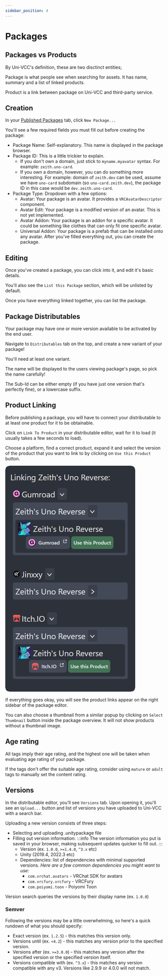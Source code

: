 ```yaml
---
sidebar_position: 4
---
```


# Packages

## Packages vs Products

By Uni-VCC's definition, these are two disctinct entities;

Package is what people see when searching for assets. It has name, summary and a list of linked products.

Product is a link between package on Uni-VCC and third-party service.

## Creation

In your [Published Packages](https://uni-vcc.app/dash/my-packages) tab, click `New Package...`

You'll see a few required fields you must fill out before creating the package:

- Package Name: Self-explanatory. This name is displayed in the package browser.
- Package ID: This is a little trickier to explain. 
  - If you don't own a domain, just stick to `myname.myavatar` syntax. For example: `zeith.uno-card`.
  - If you own a domain, however, you can do something more interesting. For example: domain of `zeith.dev` can be used, assume we have `uno-card` subdomain (so `uno-card.zeith.dev`), the package ID in this case would be `dev.zeith.uno-card`.
- Package Type: Dropdown with a few options:
  - Avatar: Your package is an avatar. It provides a `VRCAvatarDescriptor` component.
  - Avatar Edit: Your package is a modified version of an avatar. This is not yet implemented.
  - Avatar Addon: Your package is an addon for a specific avatar. It could be something like clothes that can only fit one specific avatar.
  - Universal Addon: Your package is a prefab that can be installed onto any avatar.
After you've filled everything out, you can create the package.

## Editing

Once you've created a package, you can click into it, and edit it's basic details.

You'll also see the `List this Package` section, which will be unlisted by default.

Once you have everything linked together, you can list the package.

## Package Distributables

Your package may have one or more version available to be activated by the end user.

Navigate to `Distributables` tab on the top, and create a new variant of your package!

You'll need at least one variant.

The name will be displayed to the users viewing package's page, so pick the name carefully!

The Sub-Id can be either empty (if you have just one version that's perfectly fine), or a lowercase suffix.

## Product Linking

Before publishing a package, you will have to connect your distributable to at least one product for it to be obtainable.

Click on `Link To Product` in your distributable editor, wait for it to load (it usually takes a few seconds to load).

Choose a platform, find a correct product, expand it and select the version of the product that you want to link to by clicking on `Use this Product` button.

![](./img/product-link.png)

If everything goes okay, you will see the product links appear on the right sidebar of the package editor.

You can also choose a thumbnail from a similar popup by clicking on `Select Thumbnail` button inside the package overview. It will not show products without a thumbnail image.

## Age rating

All tags imply their age rating, and the highest one will be taken when evaluating age rating of your package.

If the tags don't offer the suitable age rating, consider using `mature` or `adult` tags to manually set the content rating.

## Versions

In the distributable editor, you'll see `Versions` tab. Upon opening it, you'll see an `Upload...` button and list of versions you have uploaded to Uni-VCC with a search bar.

Uploading a new version consists of three steps:
- Selecting and uploading .unitypackage file
- Filling out version information:
  :::info
  The version information you put is saved in your browser, making subsequent updates quicker to fill out.
  :::
  - Version (ex. `1.0.0`, `>=1.4.0`, `^3.x` etc)
  - Unity (2019.4, 2022.3 etc)
  - Dependencies: list of dependencies with minimal supported versions.
    *Here are a few common dependencies you might want to use:*
    - `com.vrchat.avatars` - VRChat SDK for avatars
    - `com.vrcfury.vrcfury` - VRCFury
    - `com.poiyomi.toon` - Poiyomi Toon

Version search queries the versions by their display name (ex. `1.0.0`)

### Semver

Following the versions may be a little overwhelming, so here's a quick rundown of what you should specify:

- Exact version (ex. `1.2.5`) - this matches this version only.
- Versions until (ex. `<4.2`) - this matches any version prior to the specified version.
- Versions after (ex. `>=3.0.0`) - this matches any version after the specified version or the specified version itself.
- Versions compatible with (ex. `^3.x`) - this matches any version compatible with any v3. Versions like 2.9.9 or 4.0.0 will not match.